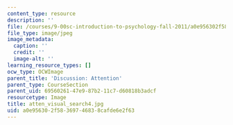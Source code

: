 ```yaml
---
content_type: resource
description: ''
file: /courses/9-00sc-introduction-to-psychology-fall-2011/a0e956302f58369746838cafde6e2f63_atten_visual_search4.jpg
file_type: image/jpeg
image_metadata:
  caption: ''
  credit: ''
  image-alt: ''
learning_resource_types: []
ocw_type: OCWImage
parent_title: 'Discussion: Attention'
parent_type: CourseSection
parent_uid: 69560261-47e9-87b2-11c7-d60818b3adcf
resourcetype: Image
title: atten_visual_search4.jpg
uid: a0e95630-2f58-3697-4683-8cafde6e2f63
---
```

